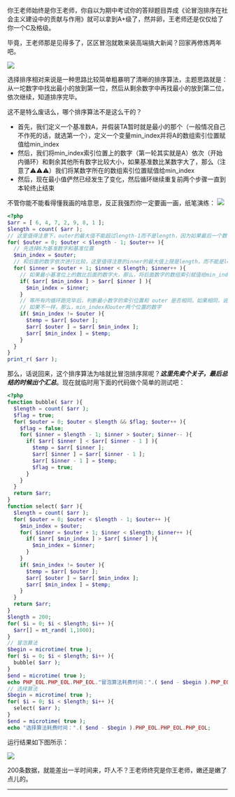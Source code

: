 你王老师始终是你王老师，你自以为期中考试你的答辩题目弄成《论冒泡排序在社会主义建设中的贡献与作用》就可以拿到A+级了，然并卵，王老师还是仅仅给了你一个C及格级。

毕竟，王老师那是见得多了，区区冒泡就敢来装高端搞大新闻？回家再修炼两年吧。

![](http://static.ti-node.com/6401402899972227073)

选择排序相对来说是一种思路比较简单粗暴明了清晰的排序算法，主题思路就是：从一坨数字中找出最小的放到第一位，然后从剩余数字中再找最小的放到第二位，依次继续，知道排序完毕。

这不是特么废话么，哪个排序算法不是这么干的？
- 首先，我们定义一个基准数A，并假装TA暂时就是最小的那个（一般情况自己不作死的话，就选第一个），定义一个变量min_index并将A的数组索引位置赋值给min_index
- 然后，我们将min_index索引位置上的数字（第一轮其实就是A）依次（开始内循环）和剩余其他所有数字比较大小，如果基准数比某数字大了，那么（注意了⚠️⚠️⚠️）我们将某数字所在的数组索引位置赋值给min_index
- 然后，现在最小值俨然已经发生了变化，然后循环继续重复前两个步骤一直到本轮终止结束


不管你能不能看得懂我画的啥意思，反正我强烈你一定要画一画，纸笔演练：
![](http://static.ti-node.com/6401433562721026048)


```php
<?php
$arr = [ 6, 4, 7, 2, 9, 8, 1 ];
$length = count( $arr );
// 这里值得注意下，outer的最大值不能超过length-1而不是length，因为如果最后一个数字就剩最后一个了，不需要再拿出来判断大小
for( $outer = 0; $outer < $length - 1; $outer++ ){
  // 先选择6为基准数字和基准位置
  $min_index = $outer;
  // 和后面的数字依次进行比较，这里值得注意的inner的最大值上限是length，而不能是length-1，仔细思考一下
  for( $inner = $outer + 1; $inner < $length; $inner++ ){
    // 如果最小基准位上的数比后面的数字大，那么，将后面数字的数组索引赋值给min_index
    if( $arr[ $min_index ] > $arr[ $inner ] ){
	  $min_index = $inner;
	}
	// 等所有内循环跑完毕后，判断最小数字的索引位置和 outer 是否相同，如果相同，说明outer位置上数就是最小的
	// 如果不一样，那么，min_index和outer两个位置的数字
	if( $min_index != $outer ){
	  $temp = $arr[ $outer ];
	  $arr[ $outer ] = $arr[ $min_index ];
	  $arr[ $min_index ] = $temp;
	}
  }
}
print_r( $arr );
```

那么，话说回来，这个排序算法为啥就比冒泡排序屌呢？***这里先卖个关子，最后总结的时候出个汇总***。现在就临时用下面的代码做个简单的测试吧：
```php
<?php
function bubble( $arr ){
  $length = count( $arr );
  $flag = true;
  for( $outer = 0; $outer < $length && $flag; $outer++ ){
    $flag = false;
    for( $inner = $length - 1; $inner > $outer; $inner-- ){
      if( $arr[ $inner ] < $arr[ $inner - 1 ] ){
        $temp = $arr[ $inner ];
        $arr[ $inner ] = $arr[ $inner - 1 ];
        $arr[ $inner - 1 ] = $temp;
        $flag = true;
      }   
    }   
  }
  return $arr;
}
function select( $arr ){
  $length = count( $arr );
  for( $outer = 0; $outer < $length - 1; $outer++ ){
    $min_index = $outer;
    for( $inner = $outer + 1; $inner < $length; $inner++ ){
      if( $arr[ $min_index ] > $arr[ $inner ] ){
        $min_index = $inner;
      }   
    }   
    if( $min_index != $outer ){
      $temp = $arr[ $outer ];
      $arr[ $outer ] = $arr[ $min_index ];
      $arr[ $min_index ] = $temp;
    }   
  }
  return $arr;
}
$length = 200;
for( $i = 0; $i < $length; $i++ ){
  $arr[] = mt_rand( 1,1000);
}
// 冒泡算法
$begin = microtime( true );
for( $i = 0; $i < $length; $i++ ){
  bubble( $arr );
}
$end = microtime( true );
echo PHP_EOL.PHP_EOL.PHP_EOL."冒泡算法耗费时间：".( $end - $begin ).PHP_EOL;
// 选择算法
$begin = microtime( true );
for( $i = 0; $i < $length; $i++ ){
  select( $arr );
}
$end = microtime( true );
echo "选择算法耗费时间：".( $end - $begin ).PHP_EOL.PHP_EOL.PHP_EOL;
```
运行结果如下图所示：

![](http://static.ti-node.com/6401429588672512001)

200条数据，就能差出一半时间来，吓人不？王老师终究是你王老师，嫩还是嫩了点儿的。

------
